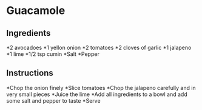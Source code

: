 # Guacamole
## Ingredients
*2 avocadoes
*1 yellon onion
*2 tomatoes
*2 cloves of garlic
*1 jalapeno
*1 lime
*1/2 tsp cumin
*Salt
*Pepper

## Instructions
*Chop the onion finely
*Slice tomatoes
*Chop the jalapeno carefully and in very small pieces
*Juice the lime
*Add all ingredients to a bowl and add some salt and pepper to taste
*Serve 
